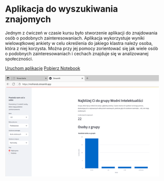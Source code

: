 # Aplikacja do wyszukiwania znajomych

Jednym z ćwiczeń w czasie kursu było stworzenie aplikacji do znajdowania osób o podobnych zainteresowaniach. Aplikacja wykorzystuje wyniki wielowątkowej ankiety w celu określenia do jakiego klastra należy osoba, która z niej korzysta. Można przy jej pomocy zorientować się jak wiele osób o podobnych zainteresowaniach i cechach znajduje się w analizowanej społeczności.

<a href="https://msfriends.streamlit.app/" target="_blank" class="md-button md-button--primary">Uruchom aplikację</a>
<a href="app.py" class="md-button md-button--primary">Pobierz Notebook</a>

<img src="Znajomi.png" alt="Tak wygląda ekran aplikacji" width="800">

</script>